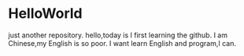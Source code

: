 # HelloWorld
just another repository. 
hello,today is I first learning the github.
I am Chinese,my English is so poor.
I want learn English and program,I can.
